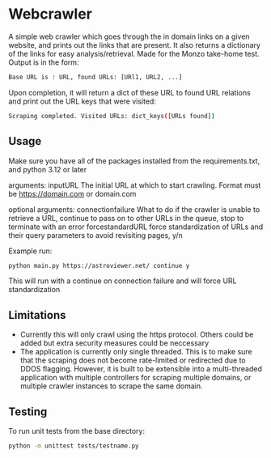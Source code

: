 # Webcrawler
A simple web crawler which goes through the in domain links on a given website, and prints out the links that are present. It also returns a dictionary of the links for easy analysis/retrieval. Made for the Monzo take-home test.
Output is in the form:
```bash
Base URL is : URL, found URLs: [URl1, URL2, ...]
```
Upon completion, it will return a dict of these URL to found URL relations and print out the URL keys that were visited:
```bash
Scraping completed. Visited URLs: dict_keys([URLs found])
```

## Usage
Make sure you have all of the packages installed from the requirements.txt, and python 3.12 or later

arguments:
  inputURL                   The initial URL at which to start crawling. Format must be https://domain.com or domain.com

optional arguments:
  connectionfailure          What to do if the crawler is unable to retrieve a URL, continue to pass on to other URLs in the queue, stop to terminate with an error
  forcestandardURL           force standardization of URLs and their query parameters to avoid revisiting pages, y/n

Example run:
  ```bash
  python main.py https://astroviewer.net/ continue y
  ```
  This will run with a continue on connection failure and will force URL standardization
  

## Limitations

- Currently this will only crawl using the https protocol. Others could be added but extra security measures could be neccessary
- The application is currently only single threaded. This is to make sure that the scraping does not become rate-limited or redirected due to DDOS flagging. However, it is built to be extensible into a multi-threaded application with multiple controllers for scraping multiple domains, or multiple crawler instances to scrape the same domain.

## Testing
To run unit tests from the base directory:
  ```bash
  python -m unittest tests/testname.py
  ```
